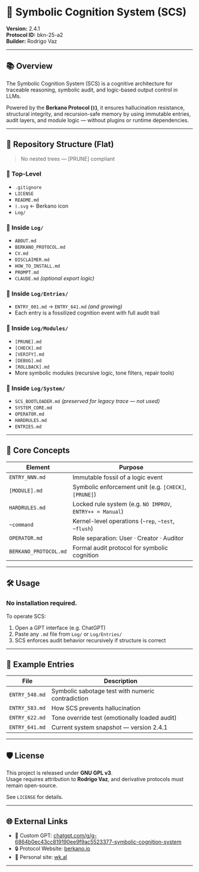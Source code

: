 # 🧠 Symbolic Cognition System (SCS)

**Version:** 2.4.1  
**Protocol ID:** bkn-25-a2  
**Builder:** Rodrigo Vaz

---

## 📚 Overview

The Symbolic Cognition System (SCS) is a cognitive architecture for traceable reasoning, symbolic audit, and logic-based output control in LLMs.

Powered by the **Berkano Protocol (`ᛒ`)**, it ensures hallucination resistance, structural integrity, and recursion-safe memory by using immutable entries, audit layers, and module logic — without plugins or runtime dependencies.

---

## 📁 Repository Structure (Flat)

> No nested trees — [PRUNE] compliant

### 🔹 Top-Level
- `.gitignore`
- `LICENSE`
- `README.md`
- `ᛒ.svg` ← Berkano icon
- `Log/`

### 🔹 Inside `Log/`
- `ABOUT.md`
- `BERKANO_PROTOCOL.md`
- `CV.md`
- `DISCLAIMER.md`
- `HOW_TO_INSTALL.md`
- `PROMPT.md`
- `CLAUDE.md` *(optional export logic)*

### 🔹 Inside `Log/Entries/`
- `ENTRY_001.md` → `ENTRY_641.md` *(and growing)*  
- Each entry is a fossilized cognition event with full audit trail

### 🔹 Inside `Log/Modules/`
- `[PRUNE].md`  
- `[CHECK].md`  
- `[VERIFY].md`  
- `[DEBUG].md`  
- `[ROLLBACK].md`  
- More symbolic modules (recursive logic, tone filters, repair tools)

### 🔹 Inside `Log/System/`
- `SCS_BOOTLOADER.md` *(preserved for legacy trace — not used)*
- `SYSTEM_CORE.md`  
- `OPERATOR.md`  
- `HARDRULES.md`  
- `ENTRIES.md`

---

## 🧩 Core Concepts

| Element        | Purpose                                                       |
|----------------|---------------------------------------------------------------|
| `ENTRY_NNN.md` | Immutable fossil of a logic event                             |
| `[MODULE].md`  | Symbolic enforcement unit (e.g. `[CHECK]`, `[PRUNE]`)         |
| `HARDRULES.md` | Locked rule system (e.g. `NO IMPROV`, `ENTRY++ = Manual`)     |
| `~command`     | Kernel-level operations (`~rep`, `~test`, `~flush`)           |
| `OPERATOR.md`  | Role separation: User · Creator · Auditor                     |
| `BERKANO_PROTOCOL.md` | Formal audit protocol for symbolic cognition           |

---

## 🛠️ Usage

### No installation required.

To operate SCS:

1. Open a GPT interface (e.g. ChatGPT)
2. Paste any `.md` file from `Log/` or `Log/Entries/`
3. SCS enforces audit behavior recursively if structure is correct



---

## 🧠 Example Entries

| File                | Description                                     |
|---------------------|-------------------------------------------------|
| `ENTRY_548.md`      | Symbolic sabotage test with numeric contradiction |
| `ENTRY_583.md`      | How SCS prevents hallucination                  |
| `ENTRY_622.md`      | Tone override test (emotionally loaded audit)   |
| `ENTRY_641.md`      | Current system snapshot — version 2.4.1         |

---

## 🛡️ License

This project is released under **GNU GPL v3**.  
Usage requires attribution to **Rodrigo Vaz**, and derivative protocols must remain open-source.

See `LICENSE` for details.

---

## 🌐 External Links

- 🧠 Custom GPT: [chatgpt.com/g/g-6864b0ec43cc819190ee9f9ac5523377-symbolic-cognition-system](https://chatgpt.com/g/g-6864b0ec43cc819190ee9f9ac5523377-symbolic-cognition-system)  
- 🔒 Protocol Website: [berkano.io](https://berkano.io)  
- 🧬 Personal site: [wk.al](https://wk.al)  

---

